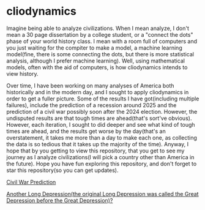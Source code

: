 # cliodynamics

<p>Imagine being able to analyze civilizations. When I mean analyze, I don't mean a 30 page dissertation by a college student, or a "connect the dots" phase of your world history class. I mean with a room full of computers and you just waiting for the compiter to make a model, a machine learning model(fine, there is some connecting the dots, but there is more statistical analysis, although I prefer machine learning). Well, using mathematical models, often with the aid of computers, is how cliodynamics intends to view history.</p>

<p>Over time, I have been working on many analyses of America both historically and in the modern day, and I sought to apply cliodynamics in order to get a fuller picture. Some of the results I have got(including multiple failures), include the prediction of a recession around 2025 and the prediction of a civil war possibly soon after the 2024 election. However, the undisputed results are that tough times are ahead(that's sort've obvious). However, each iteration, I sought to did deeper and see what kind of tough times are ahead, and the results get worse by the day(that's an overstatement, it takes me more than a day to make each one, as collecting the data is so tedious that it takes up the majority of the time). Anyway, I hope that by you getting to view this repository, that you get to see my journey as I analyze civilizations(I will pick a country other than America in the future). Hope you have fun exploring this repository, and don't forget to star this repository(so you can get updates).</p>

<a href="https://github.com/akhilmanhattan/cliodynamics/tree/main/America/3">Civil War Prediction</a>

<a href="https://github.com/akhilmanhattan/cliodynamics/tree/main/America/1">Another Long Depression(the original Long Depression was called the Great Depression before the Great Depression)?</a>
